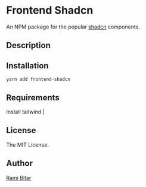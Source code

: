 # Frontend Shadcn  

An NPM package for the popular [shadcn](https://ui.shadcn.com) components.

## Description

## Installation

```shell
yarn add frontend-shadcn
```

## Requirements

Install tailwind
                                                      |
## License

The MIT License.

## Author

[Rami Bitar](https://github.com/rbitar)


